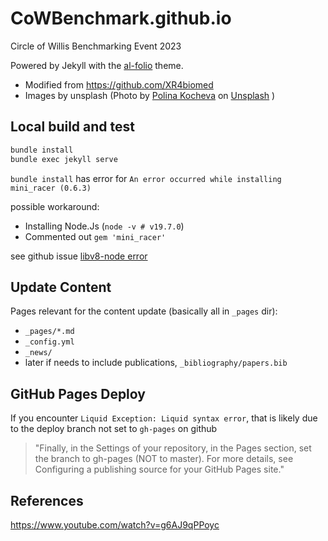 # CoWBenchmark.github.io
Circle of Willis Benchmarking Event 2023

Powered by Jekyll with the [al-folio](https://github.com/alshedivat/al-folio) theme.

* Modified from https://github.com/XR4biomed
* Images by unsplash (Photo by <a href="https://unsplash.com/@kocheva?utm_content=creditCopyText&utm_medium=referral&utm_source=unsplash">Polina Kocheva</a> on <a href="https://unsplash.com/photos/oazfJJL9N1A?utm_content=creditCopyText&utm_medium=referral&utm_source=unsplash">Unsplash</a>
  )

## Local build and test

```bash
bundle install
bundle exec jekyll serve
```

`bundle install` has error for `An error occurred while installing mini_racer (0.6.3)`

possible workaround:
- Installing Node.Js (`node -v # v19.7.0`)
- Commented out `gem 'mini_racer'`

see github issue [libv8-node error](https://github.com/alshedivat/al-folio/issues/691)

## Update Content

Pages relevant for the content update (basically all in `_pages` dir):
- `_pages/*.md`
- `_config.yml`
- `_news/`
- later if needs to include publications, `_bibliography/papers.bib`

## GitHub Pages Deploy

If you encounter `Liquid Exception: Liquid syntax error`, that is likely due to the deploy branch not set to `gh-pages` on github
> "Finally, in the Settings of your repository, in the Pages section, set the branch to gh-pages (NOT to master). For more details, see Configuring a publishing source for your GitHub Pages site."

## References

https://www.youtube.com/watch?v=g6AJ9qPPoyc